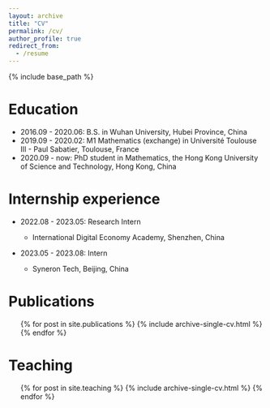 ```yaml
---
layout: archive
title: "CV"
permalink: /cv/
author_profile: true
redirect_from:
  - /resume
---
```


{% include base_path %}

Education
======
* 2016.09 - 2020.06: B.S. in Wuhan University, Hubei Province, China
* 2019.09 - 2020.02: M1 Mathematics (exchange) in Université Toulouse III - Paul Sabatier, Toulouse, France
* 2020.09 - now: PhD student in Mathematics, the Hong Kong University of Science and Technology, Hong Kong, China

Internship experience
======
* 2022.08 - 2023.05: Research Intern
  * International Digital Economy Academy, Shenzhen, China

* 2023.05 - 2023.08: Intern
  * Syneron Tech, Beijing, China

Publications
======
  <ul>{% for post in site.publications %}
    {% include archive-single-cv.html %}
  {% endfor %}</ul>

  
Teaching
======
  <ul>{% for post in site.teaching %}
    {% include archive-single-cv.html %}
  {% endfor %}</ul>
  

